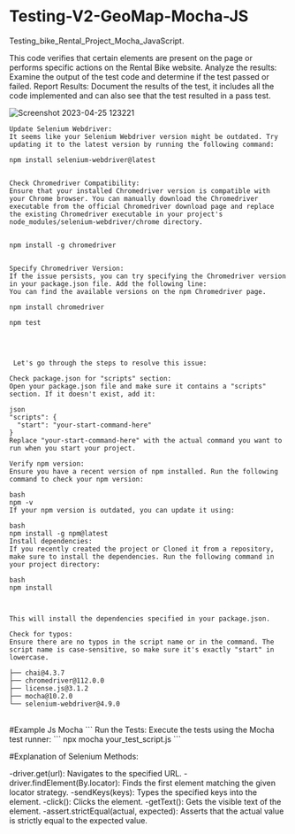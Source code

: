 # Testing-V2-GeoMap-Mocha-JS
Testing_bike_Rental_Project_Mocha_JavaScript.

This code verifies that certain elements are present on the page or performs specific actions on the Rental Bike website.
Analyze the results: Examine the output of the test code and determine if the test passed or failed.
Report Results: Document the results of the test, it includes all the code implemented and  can also see that the test resulted in a pass test.

![Screenshot 2023-04-25 123221](https://user-images.githubusercontent.com/114578666/235265960-25f1ce42-c050-4f24-b738-cfc728eaacff.png)


```
Update Selenium Webdriver:
It seems like your Selenium Webdriver version might be outdated. Try updating it to the latest version by running the following command:

npm install selenium-webdriver@latest


Check Chromedriver Compatibility:
Ensure that your installed Chromedriver version is compatible with your Chrome browser. You can manually download the Chromedriver executable from the official Chromedriver download page and replace the existing Chromedriver executable in your project's node_modules/selenium-webdriver/chrome directory.


npm install -g chromedriver


Specify Chromedriver Version:
If the issue persists, you can try specifying the Chromedriver version in your package.json file. Add the following line:
You can find the available versions on the npm Chromedriver page.

npm install chromedriver

npm test

```

<br>

```

 Let's go through the steps to resolve this issue:

Check package.json for "scripts" section:
Open your package.json file and make sure it contains a "scripts" section. If it doesn't exist, add it:

json
"scripts": {
  "start": "your-start-command-here"
}
Replace "your-start-command-here" with the actual command you want to run when you start your project.

Verify npm version:
Ensure you have a recent version of npm installed. Run the following command to check your npm version:

bash
npm -v
If your npm version is outdated, you can update it using:

bash
npm install -g npm@latest
Install dependencies:
If you recently created the project or Cloned it from a repository, make sure to install the dependencies. Run the following command in your project directory:

bash
npm install



This will install the dependencies specified in your package.json.

Check for typos:
Ensure there are no typos in the script name or in the command. The script name is case-sensitive, so make sure it's exactly "start" in lowercase.
```

```
├── chai@4.3.7
├── chromedriver@112.0.0
├── license.js@3.1.2
├── mocha@10.2.0
└── selenium-webdriver@4.9.0

```
<br>
#Example Js Mocha
```
Run the Tests:
Execute the tests using the Mocha test runner:
```
npx mocha your_test_script.js
```

#Explanation of Selenium Methods:

-driver.get(url): Navigates to the specified URL.
-driver.findElement(By.locator): Finds the first element matching the given locator strategy.
-sendKeys(keys): Types the specified keys into the element.
-click(): Clicks the element.
-getText(): Gets the visible text of the element.
-assert.strictEqual(actual, expected): Asserts that the actual value is strictly equal to the expected value.

```
